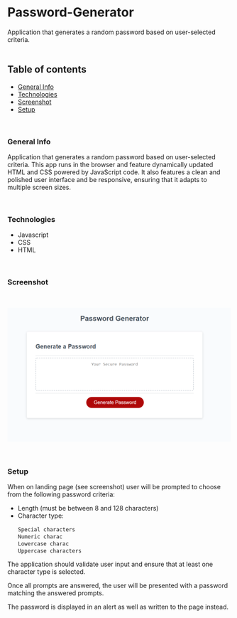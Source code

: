 # Password-Generator
Application that generates a random password based on user-selected criteria. 
<br>
<br>
## Table of contents
* [General Info](#General-Info)
* [Technologies](#Technologies)
* [Screenshot](#Screenshot)
* [Setup](#Setup)



<br>


### General Info

Application that generates a random password based on user-selected criteria. This app runs in the browser and feature dynamically updated HTML and CSS powered by JavaScript code. It also features a clean and polished user interface and be responsive, ensuring that it adapts to multiple screen sizes.


<br>


### Technologies
<ul>
<li>Javascript
<li>CSS
<li>HTML
</ul>


<br>

### Screenshot 

<br>

![Password Generator](./passwordgenerator.png)

<br>

### Setup

When on landing page (see screenshot) user will be prompted to choose from the following password criteria:

<ul>
<li> Length (must be between 8 and 128 characters)

<li> Character type:

    Special characters 
    Numeric charac
    Lowercase charac
    Uppercase characters

</ul>

The application should validate user input and ensure that at least one character type is selected.

Once all prompts are answered, the user will be presented with a password matching the answered prompts. 

The password is displayed in an alert as well as written to the page instead.